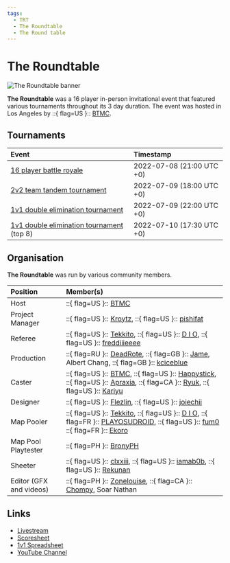 ```yaml
---
tags:
  - TRT
  - The Roundtable
  - The Round table
---
```


# The Roundtable

![The Roundtable banner](/wiki/shared/news/2022-07-08-the-roundtable/roundtable_banner.png)

**The Roundtable** was a 16 player in-person invitational event that featured various tournaments throughout its 3 day duration. The event was hosted in Los Angeles by ::{ flag=US }:: [BTMC](https://osu.ppy.sh/users/3171691).

## Tournaments

| Event | Timestamp |
| :-- | :-- |
| [16 player battle royale](16_player_battle_royale) | 2022-07-08 (21:00 UTC +0) |
| [2v2 team tandem tournament](2v2_team_tandem_tournament) | 2022-07-09 (18:00 UTC +0) |
| [1v1 double elimination tournament](1v1_double_elimination) | 2022-07-09 (22:00 UTC +0) |
| [1v1 double elimination tournament](1v1_double_elimination) (top 8) | 2022-07-10 (17:30 UTC +0) |

## Organisation

**The Roundtable** was run by various community members.

| Position | Member(s) |
| :-- | :-- |
| Host | ::{ flag=US }:: [BTMC](https://osu.ppy.sh/users/3171691) |
| Project Manager | ::{ flag=US }:: [Kroytz](https://osu.ppy.sh/users/2339768), ::{ flag=US }:: [pishifat](https://osu.ppy.sh/users/3178418) |
| Referee | ::{ flag=US }:: [Tekkito](https://osu.ppy.sh/users/7075211), ::{ flag=US }:: [D I O](https://osu.ppy.sh/users/3958619), ::{ flag=US }:: [freddiiieeee](https://osu.ppy.sh/users/7112839) |
| Production | ::{ flag=RU }:: [DeadRote](https://osu.ppy.sh/users/7943969), ::{ flag=GB }:: [Jame](https://osu.ppy.sh/users/14167692), Albert Chang, ::{ flag=GB }:: [kciceblue](https://osu.ppy.sh/users/27108477) |
| Caster | ::{ flag=US }:: [BTMC](https://osu.ppy.sh/users/3171691), ::{ flag=US }:: [Happystick](https://osu.ppy.sh/users/256802), ::{ flag=US }:: [Apraxia](https://osu.ppy.sh/users/4194445), ::{ flag=CA }:: [Ryuk](https://osu.ppy.sh/users/6304246), ::{ flag=US }:: [Kariyu](https://osu.ppy.sh/users/4733121) |
| Designer | ::{ flag=US }:: [Flezlin](https://osu.ppy.sh/users/3696423), ::{ flag=US }:: [joiechii](https://osu.ppy.sh/users/9995116) |
| Map Pooler | ::{ flag=US }:: [Tekkito](https://osu.ppy.sh/users/7075211), ::{ flag=US }:: [D I O](https://osu.ppy.sh/users/3958619), ::{ flag=FR }:: [PLAYOSUDROID](https://osu.ppy.sh/users/8642284), ::{ flag=US }:: [fum0](https://osu.ppy.sh/users/3715823) ::{ flag=FR }:: [Ekoro](https://osu.ppy.sh/users/284905) |
| Map Pool Playtester | ::{ flag=PH }:: [BronyPH](https://osu.ppy.sh/users/1492995) |
| Sheeter | ::{ flag=US }:: [clxxiii](https://osu.ppy.sh/users/10962678), ::{ flag=US }:: [iamab0b](https://osu.ppy.sh/users/19525343), ::{ flag=US }:: [Rekunan](https://osu.ppy.sh/users/8203119) |
| Editor (GFX and videos) | ::{ flag=PH }:: [Zonelouise](https://osu.ppy.sh/users/1492995), ::{ flag=CA }:: [Chompy](https://osu.ppy.sh/users/7427035), Soar Nathan |

## Links

- [Livestream](https://twitch.tv/btmc)
- [Scoresheet](https://docs.google.com/spreadsheets/d/1H1igsMC9bMHP4kaqnD_XkXTPh8mpVyD0IEzXzZu3lSA/edit)
- [1v1 Spreadsheet](https://docs.google.com/spreadsheets/d/1u_MqZ3J4DMmUL9RdhQM2kAT440wwjijmMdZcrzyyLgw/edit)
- [YouTube Channel](https://www.youtube.com/channel/UC6fSQd4oKBPxkBR93GucCUg)
